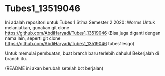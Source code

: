 # Tubes1_13519046
Ini adalah repositori untuk Tubes 1 Stima Semester 2 2020: Worms
Untuk melanjutkan, gunakan git clone https://github.com/AbdiHaryadi/Tubes1_13519046
(Bisa juga diganti dengan nama lain, seperti git clone https://github.com/AbdiHaryadi/Tubes1_13519046 tubes1lesgo)

Untuk memulai pembuatan, buat branch baru terlebih dahulu! Bekerjalah di branch itu.

(README ini akan berubah setelah bot berjalan)